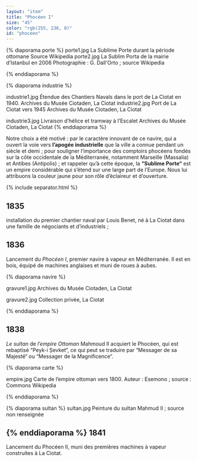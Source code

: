 ```yaml
---
layout: "item"
title: "Phocéen I"
size: "45"
color: "rgb(255, 236, 0)"
id: "phoceen"
---
```

{% diaporama porte %}
porte1.jpg
La Sublime Porte durant la période ottomane
Source Wikipedia
porte2.jpg
La Sublim Porta de la mairie d’Istanbul en 2006
Photographie : G. Dall'Orto ; source Wikipedia

{% enddiaporama %}

{% diaporama industrie %}

industrie1.jpg
Étendue des Chantiers Navals dans le port de La Ciotat en 1940.
Archives du Musée Ciotaden, La Ciotat
industrie2.jpg
Port de La Ciotat vers 1945
Archives du Musée Ciotaden, La Ciotat

industrie3.jpg
Livraison d’hélice et tramway à l’Escalet
Archives du Musée Ciotaden, La Ciotat
{% enddiaporama %}


Notre choix a été motivé :
par le caractère innovant de ce navire, qui a ouvert la voie vers **l’apogée industrielle** que la ville a connue pendant un siècle et demi ;
pour souligner l’importance des comptoirs phocéens fondés sur la côte occidentale de la Méditerranée, notamment Marseille (Massalia) et Antibes (Antipolis) ;
et rappeler qu’à cette époque, la **“Sublime Porte“** est un empire considérable qui s’étend sur une large part de l’Europe.
Nous lui attribuons la couleur jaune pour son rôle d’éclaireur et d’ouverture.

{% include separator.html %}

1835
----

installation du premier chantier naval par Louis Benet, né à La Ciotat dans une famille de négociants et d’industriels ;

1836
----

Lancement du _Phocéen I_, premier navire à vapeur en Méditerranée. Il est en bois, équipé de machines anglaises et muni de roues à aubes.

{% diaporama navire %}

gravure1.jpg
Archives du Musée Ciotaden, La Ciotat

gravure2.jpg
Collection privée, La Ciotat

{% enddiaporama %}

1838
--------------

_Le sultan_ de _l’empire Ottoman_ Mahmoud II acquiert le Phocéen, qui est rebaptisé “Peyk-i Șevket“, ce qui peut se traduire par “Messager de sa Majesté“ ou “Messager de la Magnificence“.

{% diaporama carte %}

empire.jpg
Carte de l’empire ottoman vers 1800.
Auteur : Esemono ; source : Commons Wikipedia

{% enddiaporama %}

{% diaporama sultan %}
sultan.jpg
Peinture du sultan Mahmud II ; source non renseignée

{% enddiaporama %}
1841
--------------

Lancement du Phocéen II, muni des premières machines à vapeur construites à La Ciotat.

